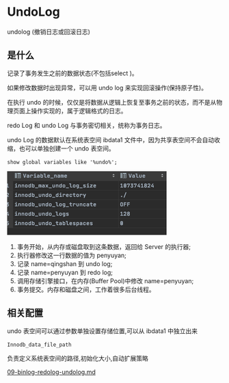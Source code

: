 # UndoLog

undolog (撤销日志或回滚日志)

## 是什么

记录了事务发生之前的数据状态(不包括select )。

如果修改数据时出现异常，可以用 undo log 来实现回滚操作(保持原子性)。

在执行 undo 的时候，仅仅是将数据从逻辑上恢复至事务之前的状态，而不是从物理页面上操作实现的，属于逻辑格式的日志。

redo Log 和 undo Log 与事务密切相关，统称为事务日志。

undo Log 的数据默认在系统表空间 ibdata1 文件中，因为共享表空间不会自动收缩，也可以单独创建一个 undo 表空间。

```
show global variables like '%undo%';
```

![image-20200820174531927](../../../assets/image-20200820174531927.png)

1. 事务开始，从内存或磁盘取到这条数据，返回给 Server 的执行器;
2. 执行器修改这一行数据的值为 penyuyan;
3. 记录 name=qingshan 到 undo log;
4. 记录 name=penyuyan 到 redo log; 
5. 调用存储引擎接口，在内存(Buffer Pool)中修改 name=penyuyan; 
6. 事务提交。内存和磁盘之间，工作着很多后台线程。

## 相关配置

undo 表空间可以通过参数单独设置存储位置,可以从 ibdata1 中独立出来

```
Innodb_data_file_path
```

负责定义系统表空间的路径,初始化大小,自动扩展策略

 [09-binlog-redolog-undolog.md](../01-总体结构/09-binlog-redolog-undolog.md) 